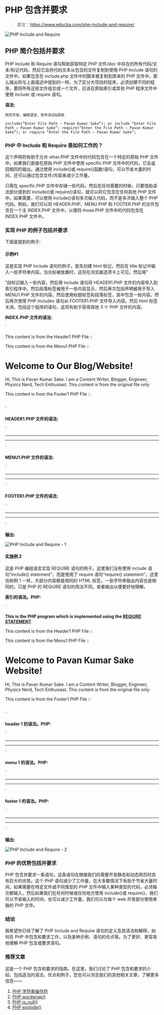 # PHP 包含并要求

> 原文：<https://www.educba.com/php-include-and-require/>

![PHP Include and Require](img/26f791dd54a2e30718f7fc8813c66298.png)



## PHP 简介包括并要求

PHP Include 和 Require 语句帮助获取特定 PHP 文件/doc 中存在的所有代码/文本/标记代码，然后它会将代码文本从包含的文件复制到使用 PHP Include 语句的文件中。如果包含在 include.php 文件中的脚本被复制到原来的 PHP 文件中，那么输出将与上面描述中提到的一样。为了区分大项目的程序，必须创建不同的程序。要将所有这些文件组合成一个文件，应该在原始索引或其他 PHP 程序文件中使用 include 或 require 语句。

**语法:**

<small>网页开发、编程语言、软件测试&其他</small>

`include(“Enter File Path – Pavan Kumar Sake”); or include “Enter File Path – Pavan Kumar Sake”;
require(“Enter the File Path – Pavan Kumar Sake”); or require “Enter the File Path – Pavan Kumar Sake”;`

### PHP 中 Include 和 Require 是如何工作的？

这个声明将有助于允许 other.PHP 文件中的代码包含在一个特定的原始 PHP 文件中。如果我们直接在原始 PHP 文件中使用 specific.PHP 文件中的代码，它会返回相同的输出。通过使用 include()或 require()函数/语句，可以节省大量的时间，还可以通过包含文件/内容来减少工作量。

只需在 specific.PHP 文件中存储一些代码，然后在任何需要的时候，只要借助语法部分提到的 include()或 require()语句，就可以将它包含在任何其他 PHP 文件中。如果需要，可以使用 include()语句多次输入代码，而不是多次输入整个 PHP 代码。例如，我们可以将 HEADER.PHP、MENU.PHP 和 FOOTER.PHP 的文件包含在一个主 INDEX.PHP 文件中，以便将 those.PHP 文件中的代码包含在 INDEX.PHP 文件中。

### 实现 PHP 的例子包括并要求

下面是提到的例子:

#### 示例#1

这是实现 PHP Include 语句的例子。首先创建 html 标记，然后在 title 标记中输入一些字符串内容。当光标被放置时，这将在浏览器选项卡上可见。然后用"

"段标记输入一些内容，然后用 include 语句将 HEADER1.PHP 文件的内容导入到索引程序中。然后段落标签被用于一些内容显示，然后再次包括声明被用于导入 MENU1.PHP 文件的内容。然后使用标题标签和段落标签，其中包含一些内容。然后再次使用 PHP includes 语句从 FOOTER1.PHP 文件导入内容。然后 html 标签关闭。包括这个程序的语句，这将有助于获得其他 3 个 PHP 文件的内容。

**INDEX.PHP 文件的语法:**

`<!DOCTYPE html>
<html lang="en">
<head>
<title>Sake Pavan Kumar DOC - Implementing include() function </title>
</head>
<body>
<p>This content is from the Header1 PHP File :: </p>
<?php include "header1.php"; ?>
<p>This content is from the Menu1 PHP File :: </p>
<?php include "menu1.php"; ?>
<h1>Welcome to Our Blog/Website!</h1>
<p>Hi, This is Pavan Kumar Sake. I am a Content Writer, Blogger,
Engineer, Physics Nerd, Tech Enthusiast.
This content is from the original file only</p>
<p>This content is from the Footer1 PHP File :: </p>
<br/>
<?php include "footer1.php"; ?>
</body>
</html>`

**HEADER1.PHP 文件的语法:**

`<html>
<body>
<hr>
<?php
echo "Now you are in the Header.PHP files content!!"
?>
<hr>
</body>
</html>`

**MENU1.PHP 文件的语法:**

`<html>
<body>
<hr>
<?php
echo "Now you are in the Menu.PHP files content!!"
?>
<hr>
</body>
</html>`

**FOOTER1.PHP 文件的语法:**

`<html>
<body>
<hr>
<?php
echo "Now you are in the Footer.PHP files content!!"
?>
<hr>
</body>
</html>`

**输出:**

![PHP Include and Require - 1](img/49ba650984265265f307a92a9af4f7ed.png)



#### 实施例 2

这是 PHP 编程语言实现 REQUIRE 语句的例子。这里我们没有使用 include 语句“include() statement”，而是使用了 require 语句“require() statement”。这里也和例 1 一样，大部分内容都是相同的 HTML 标签，一些字符串输出内容也是相同的，只是 PHP 的 REQUIRE 语句的用法不同。查看输出以便更好地理解。

**索引的语法。PHP:**

`<!DOCTYPE html>
<html lang="en">
<head>
<title>Sake Pavan Kumar DOC - Implementing include() function </title>
</head>
<body>
<p><b>This is the PHP program which is implemented using the <u>REQUIRE STATEMENT</u></b></p>
<p>This content is from the Header1 PHP File :: </p>
<?php require "header1.php"; ?>
<p>This content is from the Menu1 PHP File :: </p>
<?php require "menu1.php"; ?>
<h1>Welcome to Pavan Kumar Sake Website!</h1>
<p>Hi, This is Pavan Kumar Sake. I am a Content Writer, Blogger,
Engineer, Physics Nerd, Tech Enthusiast.
This content is from the original file only</p>
<p>This content is from the Footer1 PHP File :: </p>
<br/>
<?php require "footer1.php"; ?>
</body>
</html>`

**header 1 的语法。PHP:**

`<html>
<body>
<hr>
<?php
echo "This is by implementing the require statement of PHP..";
echo "Now you are in the Header.PHP files content!!";
?>
<hr>
</body>
</html>`

**menu 1 的语法。PHP:**

`<html>
<body>
<hr>
<?php
echo "This is by implementing the require statement of PHP..";
echo "Now you are in the Menu.PHP files content!!";
?>
<hr>
</body>
</html>`

**footer 1 的语法。PHP:**

`<html>
<body>
<hr>
<?php
echo "This is by implementing the require statement of PHP..";
echo "Now you are in the Footer.PHP files content!!";
?>
<hr>
</body>
</html>`

**输出:**

![PHP Include and Require - 2](img/e5144445989d03ee2cb9f5b0038d555c.png)



### PHP 的优势包括并要求

PHP 包含并要求一条语句，这条语句在根据我们的需要开发静态和动态网页时具有巨大的优势。这个 PHP 语句减少了工作量，在大多数情况下有助于节省大量时间。如果需要在特定文件或不同类型的 PHP 文件中输入某种类型的代码，必须每次都输入，然后如果我们在任何时候或任何地方使用 include()或 require()，我们可以节省输入的时间，也可以减少工作量。我们可以为每个 web 开发部分使用单独的 PHP 文件。

### 结论

我希望你已经了解了 PHP Include and Require 语句的定义及其语法和解释，如何在 PHP 中包含和要求工作，以及各种示例、语句的优点等。为了更好、更容易地理解 PHP 包含或要求语句。

### 推荐文章

这是一个 PHP 包含和要求的指南。在这里，我们讨论了 PHP 包含和要求的介绍，包括适当的语法、优点和例子。您也可以浏览我们的其他相关文章，了解更多信息——

1.  [PHP 字符串操作符](https://www.educba.com/php-string-operators/)
2.  [PHP wordwrap()](https://www.educba.com/php-wordwrap/)
3.  [PHP is_null()](https://www.educba.com/php-is_null/)
4.  [PHP explode()](https://www.educba.com/php-explode/)





